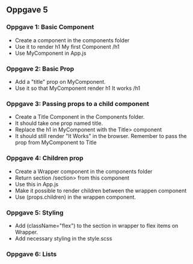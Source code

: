 ## Oppgave 5
### Oppgave 1: Basic Component
* Create a component in the components folder
* Use it to render h1 My first Component /h1
* Use MyComponent in App.js

### Oppgave 2: Basic Prop
* Add a "title" prop on MyComponent. 
* Use it so that MyComponent render h1 It works /h1

### Oppgave 3: Passing props to a child component
* Create a Title Component in the Components folder.
* It should take one prop named title.
* Replace the h1 in MyComponent with the Title> component 
* It should still render "It Works" in the browser. Remember to pass the prop from MyComponent to Title

### Oppgave 4: Children prop
* Create a Wrapper component in the components folder
* Return section /section> from this component
* Use this in App.js
* Make it possible to render children between the wrappen component
* Use (props.children) in the wrappen component.

### Oppgave 5: Styling
* Add (className="flex") to the section in wrapper to flex items on Wrapper.
* Add necessary styling in the style.scss

### Oppgave 6: Lists
